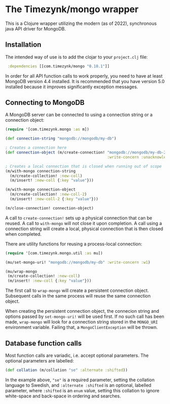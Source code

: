 # The Timezynk/mongo wrapper

This is a Clojure wrapper utilizing the modern (as of 2022), synchronous java API driver for MongoDB.

## Installation

The intended way of use is to add the clojar to your `project.clj` file:

```clojure
 :dependencies [[com.timezynk/mongo "0.10.1"]]
```

In order for all API function calls to work properly, you need to have at least MongoDB version 4.4 installed. It is recommended that you have version 5.0 installed because it improves significantly exception messages.

## Connecting to MongoDB

A MongoDB server can be connected to using a connection string or a connection object:

```clojure
(require '[com.timezynk.mongo :as m])

(def connection-string "mongodb://mongodb/my-db")

; Creates a connection here
(def connection-object (m/create-connection! "mongodb://mongodb/my-db-2"
                                             :write-concern :unacknowledged))

; Creates a local connection that is closed when running out of scope
(m/with-mongo connection-string
  (m/create-collection! :new-coll)
  (m/insert! :new-coll {:key "value"}))

(m/with-mongo connection-object
  (m/create-collection! :new-coll-2)
  (m/insert! :new-coll-2 {:key "value"}))

(m/close-connection! connection-object)
```

A call to `create-connection!` sets up a physical connection that can be reused. A call to `with-mongo` will not close it upon completion. A call using a connection string will create a local, physical connection that is then closed when completed.

There are utility functions for reusing a process-local connection:

```clojure
(require '[com.timezynk.mongo.util :as mu])

(mu/set-mongo-uri! "mongodb://mongodb/my-db" :write-concern :w1)

(mu/wrap-mongo
 (m/create-collection! :new-coll)
 (m/insert! :new-coll {:key "value"}))
```

The first call to `wrap-mongo` will create a persistent connection object. Subsequent calls in the same process will reuse the same connection object.

When creating the persistent connection object, the connecion string and options passed by `set-mongo-uri!` will be used first. If no such call has been made, `wrap-mongo` will look for a connection string stored in the `MONGO_URI` environment variable. Failing that, a `MongoClientException` will be thrown.

## Database function calls

Most function calls are variadic, i.e. accept optional parameters. The optional parameters are labelled:

```clojure
(def collation (m/collation "se" :alternate :shifted))
```

In the example above, `"se"` is a required parameter, setting the collation language to Swedish, and `:alternate :shifted` is an optional, labelled parameter, where `:shifted` is an `enum` value, setting this collation to ignore white-space and back-space in ordering and searches.
